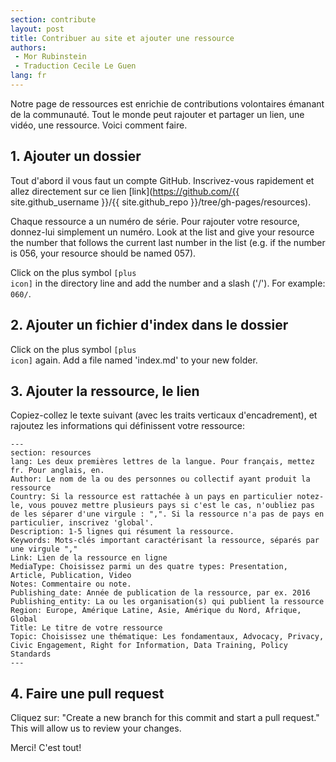 ```yaml
---
section: contribute
layout: post
title: Contribuer au site et ajouter une ressource
authors:
 - Mor Rubinstein
 - Traduction Cecile Le Guen
lang: fr
---
```


<p class="lead">Notre page de ressources est enrichie de contributions volontaires émanant de la communauté. Tout le monde peut rajouter et partager un lien, une vidéo, une ressource. Voici comment faire.</p>

## 1. Ajouter un dossier

Tout d'abord il vous faut un compte GitHub. Inscrivez-vous rapidement et allez directement sur ce lien [link](https://github.com/{{ site.github_username }}/{{ site.github_repo }}/tree/gh-pages/resources).

Chaque ressource a un numéro de série. Pour rajouter votre resource, donnez-lui simplement un numéro. Look at the list and give your resource the number that follows the current last number in the list (e.g. if the number is 056, your resource should be named 057).

Click on the plus symbol <code class="icon-plus"><span>[plus icon]</span></code> in the directory line and add the number and a slash ('/'). For example: `060/`.

## 2. Ajouter un fichier d'index dans le dossier

Click on the plus symbol <code class="icon-plus"><span>[plus icon]</span></code> again. Add a file named 'index.md' to your new folder.

## 3. Ajouter la ressource, le lien

Copiez-collez le texte suivant (avec les traits verticaux d'encadrement), et rajoutez les informations qui définissent votre ressource:

    ---
    section: resources
    lang: Les deux premières lettres de la langue. Pour français, mettez fr. Pour anglais, en. 
    Author: Le nom de la ou des personnes ou collectif ayant produit la ressource
    Country: Si la ressource est rattachée à un pays en particulier notez-le, vous pouvez mettre plusieurs pays si c'est le cas, n'oubliez pas de les séparer d'une virgule : ",". Si la ressource n'a pas de pays en particulier, inscrivez 'global'.
    Description: 1-5 lignes qui résument la ressource.
    Keywords: Mots-clés important caractérisant la ressource, séparés par une virgule ","
    Link: Lien de la ressource en ligne
    MediaType: Choisissez parmi un des quatre types: Presentation, Article, Publication, Video
    Notes: Commentaire ou note. 
    Publishing_date: Année de publication de la ressource, par ex. 2016
    Publishing_entity: La ou les organisation(s) qui publient la ressource
    Region: Europe, Amérique Latine, Asie, Amérique du Nord, Afrique, Global
    Title: Le titre de votre ressource
    Topic: Choisissez une thématique: Les fondamentaux, Advocacy, Privacy, Civic Engagement, Right for Information, Data Training, Policy Standards
    ---

## 4. Faire une pull request

Cliquez sur: "Create a new branch for this commit and start a pull request." This will allow us to review your changes.

Merci! C'est tout!
